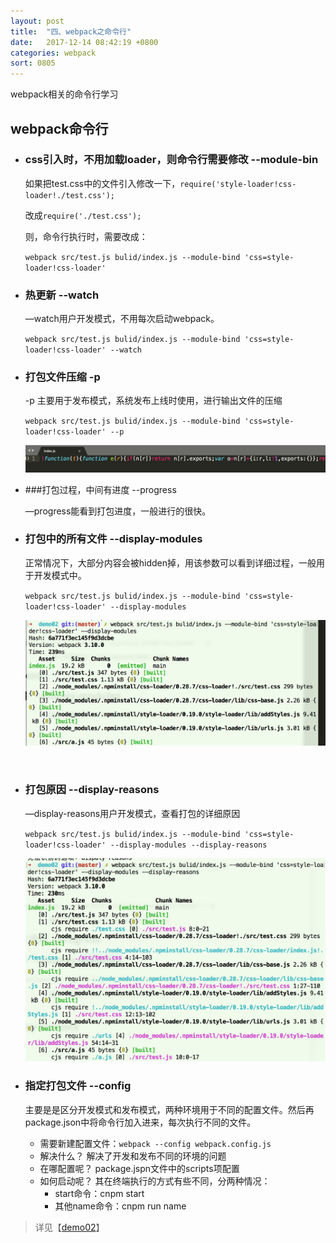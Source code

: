 ```yaml
---
layout: post
title:  "四、webpack之命令行"
date:   2017-12-14 08:42:19 +0800
categories: webpack
sort: 0805
---
```


webpack相关的命令行学习

## webpack命令行

- ### css引入时，不用加载loader，则命令行需要修改 --module-bin

  如果把test.css中的文件引入修改一下，`require('style-loader!css-loader!./test.css');`

  改成`require('./test.css');`

  则，命令行执行时，需要改成：

  `webpack src/test.js bulid/index.js --module-bind 'css=style-loader!css-loader' `

- ### 热更新 --watch

  —watch用户开发模式，不用每次启动webpack。

  `webpack src/test.js bulid/index.js --module-bind 'css=style-loader!css-loader' --watch` 

- ### 打包文件压缩 -p

  -p 主要用于发布模式，系统发布上线时使用，进行输出文件的压缩

  `webpack src/test.js bulid/index.js --module-bind 'css=style-loader!css-loader' --p` 

  ![效果图](/assets/webpack/0405.png)


- ###打包过程，中间有进度 --progress

  —progress能看到打包进度，一般进行的很快。

- ### 打包中的所有文件  --display-modules

  正常情况下，大部分内容会被hidden掉，用该参数可以看到详细过程，一般用于开发模式中。

  `webpack src/test.js bulid/index.js --module-bind 'css=style-loader!css-loader' --display-modules` 

  ![效果图](/assets/webpack/0406.png)

  ​

- ### 打包原因 --display-reasons

  —display-reasons用户开发模式，查看打包的详细原因

  `webpack src/test.js bulid/index.js --module-bind 'css=style-loader!css-loader' --display-modules --display-reasons` 

  ![效果图](/assets/webpack/0407.png)

- ### 指定打包文件 --config

  主要是是区分开发模式和发布模式，两种环境用于不同的配置文件。然后再package.json中将命令行加入进来，每次执行不同的文件。

  - 需要新建配置文件：`webpack --config webpack.config.js`
  - 解决什么？       解决了开发和发布不同的环境的问题
  - 在哪配置呢？   package.jspn文件中的scripts项配置
  - 如何启动呢？   其在终端执行的方式有些不同，分两种情况：
    - start命令：cnpm start
    - 其他name命令：cnpm run name 


> 详见【[demo02](https://github.com/huanghui8030/webpack/tree/master/demo02)】


